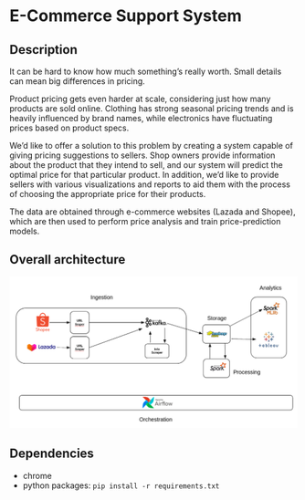 # E-Commerce Support System

## Description

It can be hard to know how much something’s really worth. Small details can mean big
differences in pricing. 

Product pricing gets even harder at scale, considering just how many products are sold
online. Clothing has strong seasonal pricing trends and is heavily influenced by brand
names, while electronics have fluctuating prices based on product specs.

We’d like to offer a solution to this problem by creating a system capable of giving
pricing suggestions to sellers. Shop owners provide information about the product
that they intend to sell, and our system will predict the optimal price for that particular
product. In addition, we’d like to provide sellers with various visualizations and reports to aid them with the process of choosing the appropriate price for their products.

The data are obtained through e-commerce websites (Lazada and Shopee), which are then used to perform price analysis and train price-prediction models.

## Overall architecture
![Alt text](./images/architecture.png)

## Dependencies
- chrome
- python packages: `pip install -r requirements.txt`
